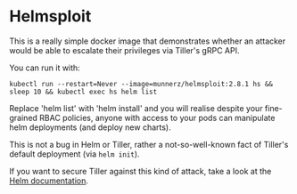 # Helmsploit

This is a really simple docker image that demonstrates whether an attacker would
be able to escalate their privileges via Tiller's gRPC API.

You can run it with:

```
kubectl run --restart=Never --image=munnerz/helmsploit:2.8.1 hs && sleep 10 && kubectl exec hs helm list
```

Replace 'helm list' with 'helm install' and you will realise despite your fine-grained
RBAC policies, anyone with access to your pods can manipulate helm deployments (and deploy
new charts).

This is not a bug in Helm or Tiller, rather a not-so-well-known fact of Tiller's default
deployment (via `helm init`).

If you want to secure Tiller against this kind of attack, take a look at the [Helm documentation](https://github.com/kubernetes/helm/blob/master/docs/tiller_ssl.md).


